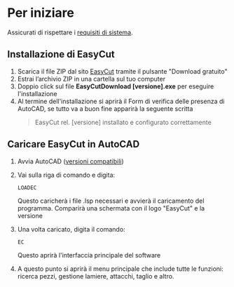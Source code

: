 # Per iniziare

Assicurati di rispettare i [requisiti di sistema](/guida/introduzione/requisiti-di-sistema.md).

## Installazione di EasyCut

1. Scarica il file ZIP dal sito [EasyCut](/) tramite il pulsante "Download gratuito"
2. Estrai l’archivio ZIP in una cartella sul tuo computer
3. Doppio click sul file **EasyCutDownload [versione].exe** per eseguire l'installazione
4. Al termine dell'installazione si aprirà il Form di verifica delle presenza di AutoCAD, se tutto va a buon fine apparirà la seguente scritta
   > EasyCut rel. [versione] installato e configurato correttamente

## Caricare EasyCut in AutoCAD

1. Avvia AutoCAD ([versioni compatibili](/guida/introduzione/requisiti-di-sistema.md#versione-autocad-supportato))
2. Vai sulla riga di comando e digita:

   ```nginx
   LOADEC
   ```

   Questo caricherà i file .lsp necessari e avvierà il caricamento del programma. Comparirà una schermata con il logo "EasyCut" e la versione

3. Una volta caricato, digita il comando:

   ```nginx
   EC
   ```

   Questo aprirà l'interfaccia principale del software

4. A questo punto si aprirà il menu principale che include tutte le funzioni: ricerca pezzi, gestione lamiere, attacchi, taglio e altro.
